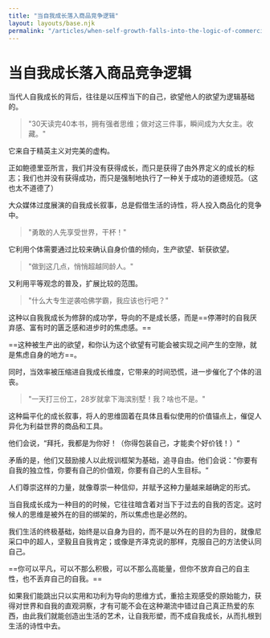 ```yaml
---
title: "当自我成长落入商品竞争逻辑"
layout: layouts/base.njk
permalink: "/articles/when-self-growth-falls-into-the-logic-of-commercial-competition/"
---
```


# 当自我成长落入商品竞争逻辑

当代人自我成长的背后，往往是以压榨当下的自己，欲望他人的欲望为逻辑基础的。

> "30天读完40本书，拥有强者思维；做对这三件事，瞬间成为大女主。收藏。"

它来自于精英主义对完美的虚构。

正如鲍德里亚所言，我们并没有获得成长，而只是获得了由外界定义的成长的标志；我们也并没有获得成功，而只是强制地执行了一种关于成功的道德规范。（这也太不道德了）

大众媒体过度展演的自我成长叙事，总是假借生活的诗性，将人投入商品化的竞争中。

> "勇敢的人先享受世界，干杯！"

它利用个体需要通过比较来确认自身价值的倾向，生产欲望、斩获欲望。

> "做到这几点，悄悄超越同龄人。"

又利用平等观念的普及，扩展比较的范围。

> "什么大专生逆袭哈佛学霸，我应该也行吧？"

这种以自我我成长为修辞的成功学，导向的不是成长感，而是==停滞时的自我厌弃感、富有时的匮乏感和进步时的焦虑感。==

==这种被生产出的欲望，和你认为这个欲望有可能会被实现之间产生的空隙，就是焦虑自身的地方==。

同时，当效率被压缩进自我成长维度，它带来的时间恐慌，进一步催化了个体的沮丧。

> "一天打三份工，28岁就拿下海滨别墅！我？啥也不是。"

这种扁平化的成长叙事，将人的思维固着在具体且看似使用的价值锚点上，催促人异化为利益世界的商品和工具。

他们会说，“拜托，我都是为你好！（你得包装自己，才能卖个好价钱！）“

矛盾的是，他们又鼓励接人以此规训框架为基础，追寻自由。他们会说：”你要有自我的独立性，你要有自己的价值观，你要有自己的人生目标。“

人们尊崇这样的力量，就像尊崇一种信仰，并赋予这种力量越来越确定的形式。

当自我成长成为一种目的的时候，它往往暗含着对当下于过去的自我的否定。这时候人的思维是被外在的目的绑架的，所以焦虑也是必然的。

我们生活的终极基础，始终是以自身为目的，而不是以外在的目的为目的，就像尼采口中的超人，坚毅且自我肯定；或像是齐泽克说的那样，克服自己的方法使认同自己。

==你可以平凡，可以不那么积极，可以不那么高能量，但你不放弃自己的自主性，也不丢弃自己的自我。==

如果我们能跳出只以实用和功利为导向的思维方式，重拾主观感受的原始能力，获得对世界和自我的直观洞察，才有可能不会在这种潮流中错过自己真正热爱的东西，由此我们就能创造出生活的艺术，让自我形塑，而不成自我成长，从而扎根到生活的诗性中去。

